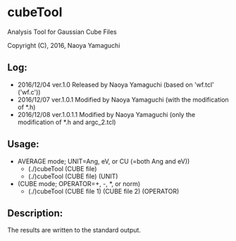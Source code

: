 # cubeTool
Analysis Tool for Gaussian Cube Files

Copyright (C), 2016, Naoya Yamaguchi

## Log:
- 2016/12/04 ver.1.0 Released by Naoya Yamaguchi (based on 'wf.tcl' ('wf.c'))
- 2016/12/07 ver.1.0.1 Modified by Naoya Yamaguchi (with the modification of *.h)
- 2016/12/08 ver.1.0.1.1 Modified by Naoya Yamaguchi (only the modification of *.h and argc_2.tcl)

## Usage:
- AVERAGE mode; UNIT=Ang, eV, or CU (=both Ang and eV))
  - (./)cubeTool (CUBE file)
  - (./)cubeTool (CUBE file) (UNIT)
- (CUBE mode; OPERATOR=+, -, *, or norm)
  - (./)cubeTool (CUBE file 1) (CUBE file 2) (OPERATOR)

## Description:
The results are written to the standard output.
